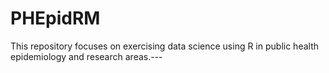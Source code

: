 # PHEpidRM
This repository focuses on exercising data science using R in public health epidemiology and research areas.---

